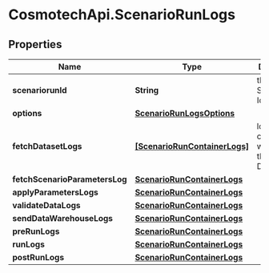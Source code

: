 # CosmotechApi.ScenarioRunLogs

## Properties

Name | Type | Description | Notes
------------ | ------------- | ------------- | -------------
**scenariorunId** | **String** | the ScenarioRun Id | [optional] [readonly] 
**options** | [**ScenarioRunLogsOptions**](ScenarioRunLogsOptions.md) |  | [optional] 
**fetchDatasetLogs** | [**[ScenarioRunContainerLogs]**](ScenarioRunContainerLogs.md) | logs for the containers which fetch the Scenario Datasets | [optional] [readonly] 
**fetchScenarioParametersLog** | [**ScenarioRunContainerLogs**](ScenarioRunContainerLogs.md) |  | [optional] 
**applyParametersLogs** | [**ScenarioRunContainerLogs**](ScenarioRunContainerLogs.md) |  | [optional] 
**validateDataLogs** | [**ScenarioRunContainerLogs**](ScenarioRunContainerLogs.md) |  | [optional] 
**sendDataWarehouseLogs** | [**ScenarioRunContainerLogs**](ScenarioRunContainerLogs.md) |  | [optional] 
**preRunLogs** | [**ScenarioRunContainerLogs**](ScenarioRunContainerLogs.md) |  | [optional] 
**runLogs** | [**ScenarioRunContainerLogs**](ScenarioRunContainerLogs.md) |  | [optional] 
**postRunLogs** | [**ScenarioRunContainerLogs**](ScenarioRunContainerLogs.md) |  | [optional] 


